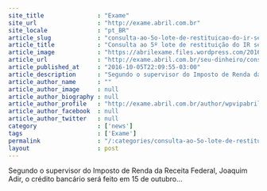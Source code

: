 ```yaml
---
site_title               : "Exame"
site_url                 : "http://exame.abril.com.br"
site_locale              : "pt_BR"
article_slug             : "consulta-ao-5o-lote-de-restituicao-do-ir-sera-aberta-sexta"
article_title            : "Consulta ao 5º lote de restituição do IR será aberta sexta"
article_image            : "https://abrilexame.files.wordpress.com/2016/10/size_960_16_9_imposto_de_renda.jpg?quality=70&strip=all&w=960"
article_url              : "http://exame.abril.com.br/seu-dinheiro/consulta-ao-5o-lote-de-restituicao-do-ir-sera-aberta-sexta/"
article_published_at     : "2016-10-05T22:09:55-03:00"
article_description      : "Segundo o supervisor do Imposto de Renda da Receita Federal, Joaquim Adir, o crédito bancário será feito em 15 de outubro..."
article_author_name      : ""
article_author_image     : null
article_author_biography : null
article_author_profile   : "http://exame.abril.com.br/author/wpvipabril/"
article_author_facebook  : null
article_author_twitter   : null
category                 : ['news']
tags                     : ['Exame']
permalink                : "/:categories/consulta-ao-5o-lote-de-restituicao-do-ir-sera-aberta-sexta/"
layout                   : post
---
```


Segundo o supervisor do Imposto de Renda da Receita Federal, Joaquim Adir, o crédito bancário será feito em 15 de outubro...
